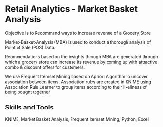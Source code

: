 # Retail Analytics - Market Basket Analysis

Objective is to Recommend ways to increase revenue of a Grocery Store

Market-Basket-Analysis (MBA) is used to conduct a thorough analysis of Point of Sale (POS) Data. 

Reommendations based on the insights through MBA are generated through which a grocery store can increase its revenue by coming up with attractive combo & discount offers for customers.

We use Frequent Itemset Mining based on Apriori Algorithm to uncover association between items. Association rules are created in KNIME using Association Rule Learner to group items according to their likeliness of being bought together

## Skills and Tools

KNIME, Market Basket Analysis, Frequent Itemset Mining, Python, Excel
